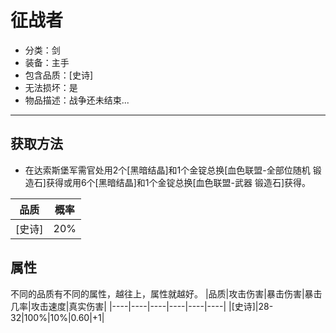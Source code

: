 # 征战者
* 分类：剑
* 装备：主手
* 包含品质：[史诗]
* 无法损坏：是
* 物品描述：战争还未结束...
---
## 获取方法
* 在达索斯堡军需官处用2个[黑暗结晶]和1个金锭总换[血色联盟-全部位随机 锻造石]获得或用6个[黑暗结晶]和1个金锭总换[血色联盟-武器 锻造石]获得。

|品质|概率|
|----|----|
|[史诗]|20%|
## 属性
不同的品质有不同的属性，越往上，属性就越好。
|品质|攻击伤害|暴击伤害|暴击几率|攻击速度|真实伤害|
|----|----|----|----|----|----|
|[史诗]|28-32|100%|10%|0.60|+1|
